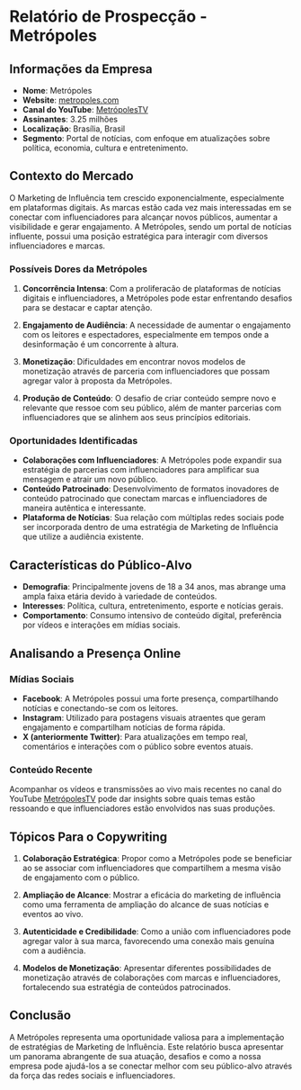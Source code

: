 # Relatório de Prospecção - Metrópoles

## Informações da Empresa

- **Nome**: Metrópoles
- **Website**: [metropoles.com](https://www.metropoles.com)
- **Canal do YouTube**: [MetrópolesTV](https://www.youtube.com/c/Metr%C3%B3polesTV)
- **Assinantes**: 3.25 milhões
- **Localização**: Brasília, Brasil
- **Segmento**: Portal de notícias, com enfoque em atualizações sobre política, economia, cultura e entretenimento.

## Contexto do Mercado

O Marketing de Influência tem crescido exponencialmente, especialmente em plataformas digitais. As marcas estão cada vez mais interessadas em se conectar com influenciadores para alcançar novos públicos, aumentar a visibilidade e gerar engajamento. A Metrópoles, sendo um portal de notícias influente, possui uma posição estratégica para interagir com diversos influenciadores e marcas.

### Possíveis Dores da Metrópoles

1. **Concorrência Intensa**: Com a proliferacão de plataformas de notícias digitais e influenciadores, a Metrópoles pode estar enfrentando desafios para se destacar e captar atenção.

2. **Engajamento de Audiência**: A necessidade de aumentar o engajamento com os leitores e espectadores, especialmente em tempos onde a desinformação é um concorrente à altura.

3. **Monetização**: Dificuldades em encontrar novos modelos de monetização através de parceria com influenciadores que possam agregar valor à proposta da Metrópoles.

4. **Produção de Conteúdo**: O desafio de criar conteúdo sempre novo e relevante que ressoe com seu público, além de manter parcerias com influenciadores que se alinhem aos seus princípios editoriais.

### Oportunidades Identificadas

- **Colaborações com Influenciadores**: A Metrópoles pode expandir sua estratégia de parcerias com influenciadores para amplificar sua mensagem e atrair um novo público.
- **Conteúdo Patrocinado**: Desenvolvimento de formatos inovadores de conteúdo patrocinado que conectam marcas e influenciadores de maneira autêntica e interessante.
- **Plataforma de Notícias**: Sua relação com múltiplas redes sociais pode ser incorporada dentro de uma estratégia de Marketing de Influência que utilize a audiência existente.

## Características do Público-Alvo

- **Demografia**: Principalmente jovens de 18 a 34 anos, mas abrange uma ampla faixa etária devido à variedade de conteúdos.
- **Interesses**: Política, cultura, entretenimento, esporte e notícias gerais.
- **Comportamento**: Consumo intensivo de conteúdo digital, preferência por vídeos e interações em mídias sociais.

## Analisando a Presença Online

### Mídias Sociais

- **Facebook**: A Metrópoles possui uma forte presença, compartilhando notícias e conectando-se com os leitores.
- **Instagram**: Utilizado para postagens visuais atraentes que geram engajamento e compartilham notícias de forma rápida.
- **X (anteriormente Twitter)**: Para atualizações em tempo real, comentários e interações com o público sobre eventos atuais.

### Conteúdo Recente

Acompanhar os vídeos e transmissões ao vivo mais recentes no canal do YouTube [MetrópolesTV](https://www.youtube.com/c/Metr%C3%B3polesTV) pode dar insights sobre quais temas estão ressoando e que influenciadores estão envolvidos nas suas produções.

## Tópicos Para o Copywriting

1. **Colaboração Estratégica**: Propor como a Metrópoles pode se beneficiar ao se associar com influenciadores que compartilhem a mesma visão de engajamento com o público.
   
2. **Ampliação de Alcance**: Mostrar a eficácia do marketing de influência como uma ferramenta de ampliação do alcance de suas notícias e eventos ao vivo.
   
3. **Autenticidade e Credibilidade**: Como a união com influenciadores pode agregar valor à sua marca, favorecendo uma conexão mais genuína com a audiência.

4. **Modelos de Monetização**: Apresentar diferentes possibilidades de monetização através de colaborações com marcas e influenciadores, fortalecendo sua estratégia de conteúdos patrocinados.

## Conclusão

A Metrópoles representa uma oportunidade valiosa para a implementação de estratégias de Marketing de Influência. Este relatório busca apresentar um panorama abrangente de sua atuação, desafios e como a nossa empresa pode ajudá-los a se conectar melhor com seu público-alvo através da força das redes sociais e influenciadores.